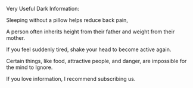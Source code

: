 Very Useful Dark Information:

Sleeping without a pillow helps reduce back pain,

A person often inherits height from their father and weight from their mother.

If you feel suddenly tired, shake your head to become active again.

Certain things, like food, attractive people, and danger, are impossible for the mind to Ignore.

If you love information, I recommend subscribing us.
